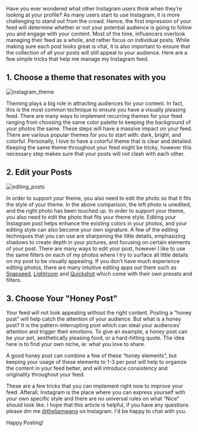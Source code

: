 Have you ever wondered what other Instagram users think when they’re looking at your profile? 
As many users start to use Instagram, it is more challenging to stand out from the crowd. Hence, the first impression of your feed will determine whether or not your potential audience is going to follow you and engage with your content. Most of the time, influencers overlook managing their feed as a whole, and rather focus on individual posts. While making sure each post looks great is vital, it is also important to ensure that the collection of all your posts will still appeal to your audience. Here are a few simple tricks that help me manage my Instagram feed.

## 1. Choose a theme that resonates with you

![instagram_theme](https://api.readbitwise.com/liam-wang-foodie/theme.jpg)

Theming plays a big role in attracting audiences for your content. In fact, this is the most common technique to ensure you have a visually pleasing feed. There are many ways to implement recurring themes for your feed ranging from choosing the same color palette to keeping the background of your photos the same. These steps will have a massive impact on your feed. There are various popular themes for you to start with: dark, bright, and colorful. Personally, I love to have a colorful theme that is clear and detailed. Keeping the same theme throughout your feed might be tricky, however this necessary step makes sure that your posts will not clash with each other.

## 2. Edit your Posts

![editing_posts](https://api.readbitwise.com/liam-wang-foodie/cover.png)

In order to support your theme, you also need to edit the photo so that it fits the style of your theme. In the above comparison, the left photo is unedited, and the right photo has been touched up. In order to support your theme, you also need to edit the photo that fits your theme style. Editing your Instagram post helps enhance the existing colors in your photos, and your editing style can also become your own signature. A few of the editing techniques that you can use are sharpening the little details, emphasizing shadows to create depth in your pictures, and focusing on certain elements of your post. There are many ways to edit your post, however I like to use the same filters on each of my photos where I try to surface all little details on my post to be visually appealing. If you don’t have much experience editing photos, there are many intuitive editing apps out there such as [Snapseed](https://apps.apple.com/us/app/snapseed/id439438619), [Lightroom](https://apps.apple.com/us/app/adobe-lightroom-photo-editor/id878783582) and [Quickshot](https://apps.apple.com/us/app/enlight-quickshot-edit-photos/id1254875992) which come with their own presets and filters.

## 3. Choose Your "Honey Post"

Your feed will not look appealing without the right content. Posting a “honey post” will help catch the attention of your audience. But what is a honey post? It is the pattern-interrupting post which can steal your audiences’ attention and trigger their emotions. To give an example, a honey post can be your pet, aesthetically pleasing food, or a hard-hitting quote. The idea here is to find your own niche, ie: what you love to share.

A good honey post can combine a few of these “honey elements”, but keeping your usage of these elements to 1-3 per post will help to organize the content in your feed better, and will introduce consistency and originality throughout your feed. 

These are a few tricks that you can implement right now to improve your feed. Afterall, Instagram is the place where you can express yourself with your own specific style and there are no universal rules on what “Nice” should look like. I hope that this article is helpful, if you have any questions please dm me [@theliamwang](https://www.instagram.com/theliamwang/) on Instagram. I'd be happy to chat with you.

Happy Posting!


